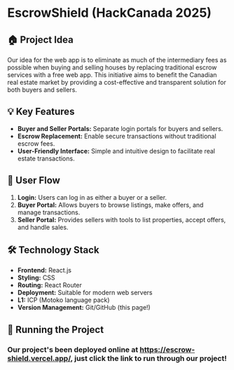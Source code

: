 # EscrowShield (HackCanada 2025)

## 🏠 Project Idea
Our idea for the web app is to eliminate as much of the intermediary fees as possible when buying and selling houses by replacing traditional escrow services with a free web app. This initiative aims to benefit the Canadian real estate market by providing a cost-effective and transparent solution for both buyers and sellers.

## 💡 Key Features
- **Buyer and Seller Portals:** Separate login portals for buyers and sellers.
- **Escrow Replacement:** Enable secure transactions without traditional escrow fees.
- **User-Friendly Interface:** Simple and intuitive design to facilitate real estate transactions.

## 🚪 User Flow
1. **Login:** Users can log in as either a buyer or a seller.
2. **Buyer Portal:** Allows buyers to browse listings, make offers, and manage transactions.
3. **Seller Portal:** Provides sellers with tools to list properties, accept offers, and handle sales.

## 🛠️ Technology Stack
- **Frontend:** React.js
- **Styling:** CSS
- **Routing:** React Router
- **Deployment:** Suitable for modern web servers
- **L1:** ICP (Motoko language pack)
- **Version Management:** Git/GitHub (this page!)

## 🚀 Running the Project
### Our project's been deployed online at https://escrow-shield.vercel.app/, just click the link to run through our project!
